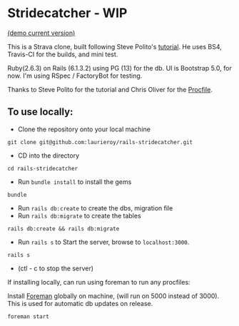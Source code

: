# Stridecatcher - WIP

[(demo current version)](https://laurie-stridecatcher.herokuapp.com)

This is a Strava clone, built following Steve Polito's [tutorial](https://www.railscodealong.com). He uses BS4, Travis-CI for the builds, and mini test.

Ruby(2.6.3) on Rails (6.1.3.2) using PG (13) for the db. UI is Bootstrap 5.0, for now. I'm using RSpec / FactoryBot for testing.

Thanks to Steve Polito for the tutorial and Chris Oliver for the [Procfile](https://github.com/excid3/jumpstart/blob/master/Procfile.dev).

## To use locally:

- Clone the repository onto your local machine

```
git clone git@github.com:laurieroy/rails-stridecatcher.git
```

- CD into the directory

```
cd rails-stridecatcher
```

- Run `bundle install` to install the gems

```
bundle
```

- Run `rails db:create` to create the dbs, migration file
- Run `rails db:migrate` to create the tables

```
rails db:create && rails db:migrate
```

- Run `rails s` to Start the server, browse to `localhost:3000`.

```
rails s
```

- (ctl - c to stop the server)

If installing locally, can run using foreman to run any procfiles:

Install [Foreman](https://github.com/ddollar/foreman) globally on machine, (will run on 5000 instead of 3000). This is used for automatic db updates on release.

```
foreman start
```
